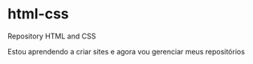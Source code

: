 # html-css
 Repository HTML and CSS

Estou aprendendo a criar sites e agora vou gerenciar meus repositórios